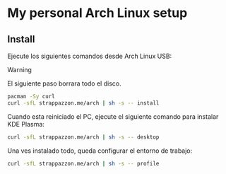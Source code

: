 # My personal Arch Linux setup

## Install

Ejecute los siguientes comandos desde Arch Linux USB:

> [!Warning]
> El siguiente paso borrara todo el disco.

```bash
pacman -Sy curl
curl -sfL strappazzon.me/arch | sh -s -- install
```

Cuando esta reiniciado el PC, ejecute el siguiente comando para instalar KDE Plasma:

```bash
curl -sfL strappazzon.me/arch | sh -s -- desktop
```

Una ves instalado todo, queda configurar el entorno de trabajo:

```bash
curl -sfL strappazzon.me/arch | sh -s -- profile
```
